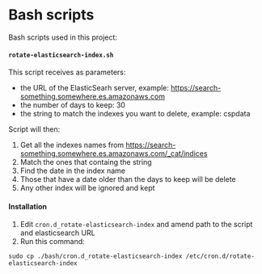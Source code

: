 # Bash scripts

Bash scripts used in this project:

#### `rotate-elasticsearch-index.sh`
 
This script receives as parameters:

* the URL of the ElasticSearh server, example: https://search-something.somewhere.es.amazonaws.com
* the number of days to keep: 30
* the string to match the indexes you want to delete, example: cspdata

Script will then:

1. Get all the indexes names from https://search-something.somewhere.es.amazonaws.com/_cat/indices
2. Match the ones that containg the string
3. Find the date in the index name
4. Those that have a date older than the days to keep will be delete
5. Any other index will be ignored and kept

#### Installation

1. Edit `cron.d_rotate-elasticsearch-index` and amend path to the script and elasticsearch URL
2. Run this command:

```
sudo cp ./bash/cron.d_rotate-elasticsearch-index /etc/cron.d/rotate-elasticsearch-index
```
